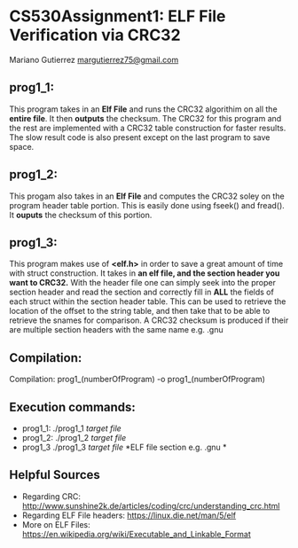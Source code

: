 # CS530Assignment1: ELF File Verification via CRC32
Mariano Gutierrez
margutierrez75@gmail.com

## prog1_1: 
   This program takes in an **Elf File** and runs the CRC32 algorithim 
   on all the **entire file**. It then **outputs** the checksum.
   The CRC32 for this program and the rest are implemented with a CRC32 table 
   construction for faster results. The slow result code is also present except
   on the last program to save space.
    
## prog1_2:
   This progam also takes in an **Elf File** and computes the CRC32 soley on the
   program header table portion. This is easily done using fseek() and fread().
   It **ouputs** the checksum of this portion.
    
## prog1_3:
   This program makes use of **<elf.h>** in order to save a great amount of time 
   with struct construction. It  takes in **an elf file, and the section header you want to CRC32.** 
   With the header file one can simply seek into the
   proper section header and read the section and correctly fill in **ALL** 
   the fields of each struct within the section header table. This can be used to
   retrieve the location of the offset to the string table, and then take that
   to be able to retrieve the snames for comparison. A CRC32 checksum is produced
   if their are multiple section headers with the same name e.g. .gnu
   
## Compilation:
   Compilation: prog1_(numberOfProgram) -o prog1_(numberOfProgram)
   
## Execution commands:
- prog1_1: ./prog1_1 *target file*
- prog1_2: ./prog1_2 *target file*
- prog1_3 ./prog1_3 *target file*  *ELF file section e.g. .gnu *

## Helpful Sources
- Regarding CRC: http://www.sunshine2k.de/articles/coding/crc/understanding_crc.html 
- Regarding ELF File headers: https://linux.die.net/man/5/elf 
- More on ELF Files: https://en.wikipedia.org/wiki/Executable_and_Linkable_Format
